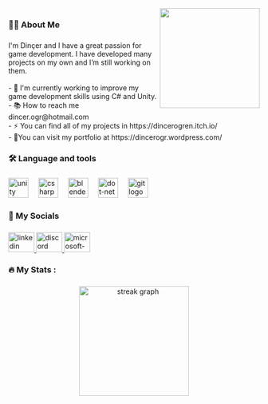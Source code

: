 <img align="right" height="200" src="https://i.imgur.com/hYTCT5c.png"  />

###

<h3 align="left">👩‍💻  About Me</h3>

###

<p align="left">I'm Dinçer and I have a great passion for game development. I have developed many projects on my own and I’m still working on them.<br><br>- 🔭 I'm currently working to improve my game development skills using C# and Unity.<br>- 📚 How to reach me dincer.ogr@hotmail.com<br>- ⚡ You can find all of my projects in https://dincerogren.itch.io/<br>- 📑You can visit my portfolio at https://dincerogr.wordpress.com/</p>

###

<h3 align="left">🛠 Language and tools</h3>

###

<div align="left">
  <img src="https://cdn.jsdelivr.net/gh/devicons/devicon/icons/unity/unity-original.svg" height="40" alt="unity logo"  />
  <img width="12" />
  <img src="https://cdn.jsdelivr.net/gh/devicons/devicon/icons/csharp/csharp-original.svg" height="40" alt="csharp logo"  />
  <img width="12" />
  <img src="https://cdn.jsdelivr.net/gh/devicons/devicon/icons/blender/blender-original.svg" height="40" alt="blender logo"  />
  <img width="12" />
  <img src="https://cdn.jsdelivr.net/gh/devicons/devicon/icons/dot-net/dot-net-original.svg" height="40" alt="dot-net logo"  />
  <img width="12" />
  <img src="https://cdn.jsdelivr.net/gh/devicons/devicon/icons/git/git-original.svg" height="40" alt="git logo"  />
</div>

###

<h3 align="left">📩 My Socials</h3>

###

<div align="left">
  <a href="https://www.linkedin.com/in/din%C3%A7er-%C3%B6%C4%9Fren-736754274/" target="_blank">
    <img src="https://raw.githubusercontent.com/maurodesouza/profile-readme-generator/master/src/assets/icons/social/linkedin/default.svg" width="52" height="40" alt="linkedin logo"  />
  </a>
  <a href="kaizer_8441" target="_blank">
    <img src="https://raw.githubusercontent.com/maurodesouza/profile-readme-generator/master/src/assets/icons/social/discord/default.svg" width="52" height="40" alt="discord logo"  />
  </a>
  <a href="dincer.ogr@hotmail.com" target="_blank">
    <img src="https://raw.githubusercontent.com/maurodesouza/profile-readme-generator/master/src/assets/icons/social/microsoft-outlook/default.svg" width="52" height="40" alt="microsoft-outlook logo"  />
  </a>
</div>

###

<h3 align="left">🔥   My Stats :</h3>

###

<div align="center">
  <img src="https://streak-stats.demolab.com?user=DincerOgren&locale=en&mode=daily&theme=dark&hide_border=false&border_radius=5&order=3" height="220" alt="streak graph"  />
</div>

###
